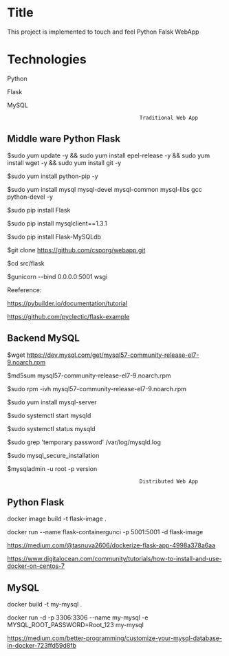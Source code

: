 Title
=================
This project is implemented to touch and feel Python Falsk WebApp

# Technologies
Python

Flask 

MySQL
                                                             
                                                             
                                               Traditional Web App
                                                           
Middle ware Python Flask
-----------------------------------
$sudo yum update -y && sudo yum install epel-release -y && sudo yum install wget -y && sudo yum install git -y 

$sudo yum install python-pip -y

$sudo yum install mysql mysql-devel mysql-common mysql-libs gcc  python-devel -y

$sudo pip install Flask

$sudo pip install mysqlclient==1.3.1

$sudo pip install Flask-MySQLdb

$git clone https://github.com/csporg/webapp.git

$cd src/flask

$gunicorn --bind 0.0.0.0:5001 wsgi
 
 
Reeference: 
 
https://pybuilder.io/documentation/tutorial
 
https://github.com/pyclectic/flask-example

Backend  MySQL 
------------------------
$wget https://dev.mysql.com/get/mysql57-community-release-el7-9.noarch.rpm

$md5sum mysql57-community-release-el7-9.noarch.rpm

$sudo rpm -ivh mysql57-community-release-el7-9.noarch.rpm

$sudo yum install mysql-server

$sudo systemctl start mysqld

$sudo systemctl status mysqld

$sudo grep 'temporary password' /var/log/mysqld.log

$sudo mysql_secure_installation

$mysqladmin -u root -p version


                                               Distributed Web App


Python Flask
--------------
docker image build -t flask-image .

docker run --name flask-containergunci -p 5001:5001 -d flask-image

https://medium.com/@tasnuva2606/dockerize-flask-app-4998a378a6aa

https://www.digitalocean.com/community/tutorials/how-to-install-and-use-docker-on-centos-7


MySQL
----------
docker build -t my-mysql .

docker run -d -p 3306:3306 --name my-mysql -e MYSQL_ROOT_PASSWORD=Root_123 my-mysql

https://medium.com/better-programming/customize-your-mysql-database-in-docker-723ffd59d8fb
